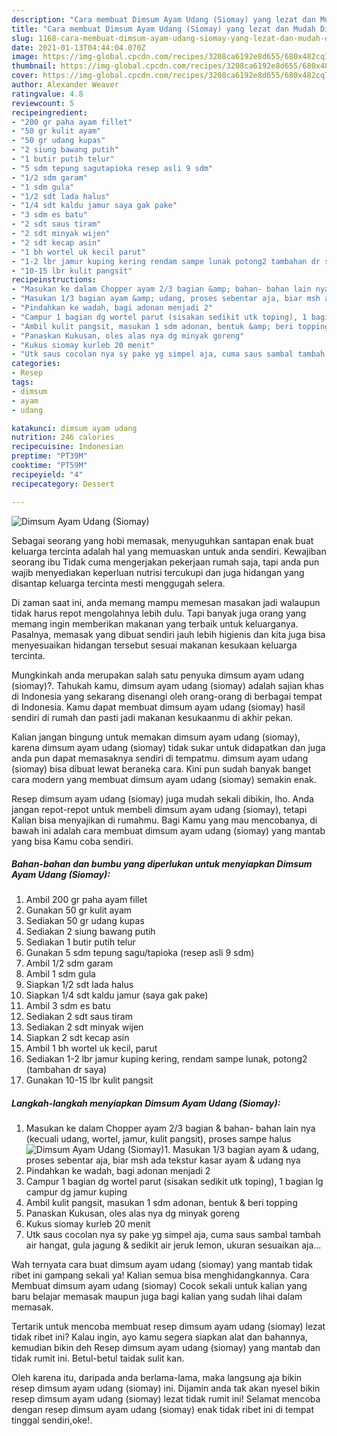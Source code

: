 ```yaml
---
description: "Cara membuat Dimsum Ayam Udang (Siomay) yang lezat dan Mudah Dibuat"
title: "Cara membuat Dimsum Ayam Udang (Siomay) yang lezat dan Mudah Dibuat"
slug: 1168-cara-membuat-dimsum-ayam-udang-siomay-yang-lezat-dan-mudah-dibuat
date: 2021-01-13T04:44:04.070Z
image: https://img-global.cpcdn.com/recipes/3208ca6192e8d655/680x482cq70/dimsum-ayam-udang-siomay-foto-resep-utama.jpg
thumbnail: https://img-global.cpcdn.com/recipes/3208ca6192e8d655/680x482cq70/dimsum-ayam-udang-siomay-foto-resep-utama.jpg
cover: https://img-global.cpcdn.com/recipes/3208ca6192e8d655/680x482cq70/dimsum-ayam-udang-siomay-foto-resep-utama.jpg
author: Alexander Weaver
ratingvalue: 4.8
reviewcount: 5
recipeingredient:
- "200 gr paha ayam fillet"
- "50 gr kulit ayam"
- "50 gr udang kupas"
- "2 siung bawang putih"
- "1 butir putih telur"
- "5 sdm tepung sagutapioka resep asli 9 sdm"
- "1/2 sdm garam"
- "1 sdm gula"
- "1/2 sdt lada halus"
- "1/4 sdt kaldu jamur saya gak pake"
- "3 sdm es batu"
- "2 sdt saus tiram"
- "2 sdt minyak wijen"
- "2 sdt kecap asin"
- "1 bh wortel uk kecil parut"
- "1-2 lbr jamur kuping kering rendam sampe lunak potong2 tambahan dr saya"
- "10-15 lbr kulit pangsit"
recipeinstructions:
- "Masukan ke dalam Chopper ayam 2/3 bagian &amp; bahan- bahan lain nya (kecuali udang, wortel, jamur, kulit pangsit), proses sampe halus"
- "Masukan 1/3 bagian ayam &amp; udang, proses sebentar aja, biar msh ada tekstur kasar ayam &amp; udang nya"
- "Pindahkan ke wadah, bagi adonan menjadi 2"
- "Campur 1 bagian dg wortel parut (sisakan sedikit utk toping), 1 bagian lg campur dg jamur kuping"
- "Ambil kulit pangsit, masukan 1 sdm adonan, bentuk &amp; beri topping"
- "Panaskan Kukusan, oles alas nya dg minyak goreng"
- "Kukus siomay kurleb 20 menit"
- "Utk saus cocolan nya sy pake yg simpel aja, cuma saus sambal tambah air hangat, gula jagung &amp; sedikit air jeruk lemon, ukuran sesuaikan aja..."
categories:
- Resep
tags:
- dimsum
- ayam
- udang

katakunci: dimsum ayam udang 
nutrition: 246 calories
recipecuisine: Indonesian
preptime: "PT39M"
cooktime: "PT59M"
recipeyield: "4"
recipecategory: Dessert

---
```



![Dimsum Ayam Udang (Siomay)](https://img-global.cpcdn.com/recipes/3208ca6192e8d655/680x482cq70/dimsum-ayam-udang-siomay-foto-resep-utama.jpg)

Sebagai seorang yang hobi memasak, menyuguhkan santapan enak buat keluarga tercinta adalah hal yang memuaskan untuk anda sendiri. Kewajiban seorang ibu Tidak cuma mengerjakan pekerjaan rumah saja, tapi anda pun wajib menyediakan keperluan nutrisi tercukupi dan juga hidangan yang disantap keluarga tercinta mesti menggugah selera.

Di zaman  saat ini, anda memang mampu memesan masakan jadi walaupun tidak harus repot mengolahnya lebih dulu. Tapi banyak juga orang yang memang ingin memberikan makanan yang terbaik untuk keluarganya. Pasalnya, memasak yang dibuat sendiri jauh lebih higienis dan kita juga bisa menyesuaikan hidangan tersebut sesuai makanan kesukaan keluarga tercinta. 



Mungkinkah anda merupakan salah satu penyuka dimsum ayam udang (siomay)?. Tahukah kamu, dimsum ayam udang (siomay) adalah sajian khas di Indonesia yang sekarang disenangi oleh orang-orang di berbagai tempat di Indonesia. Kamu dapat membuat dimsum ayam udang (siomay) hasil sendiri di rumah dan pasti jadi makanan kesukaanmu di akhir pekan.

Kalian jangan bingung untuk memakan dimsum ayam udang (siomay), karena dimsum ayam udang (siomay) tidak sukar untuk didapatkan dan juga anda pun dapat memasaknya sendiri di tempatmu. dimsum ayam udang (siomay) bisa dibuat lewat beraneka cara. Kini pun sudah banyak banget cara modern yang membuat dimsum ayam udang (siomay) semakin enak.

Resep dimsum ayam udang (siomay) juga mudah sekali dibikin, lho. Anda jangan repot-repot untuk membeli dimsum ayam udang (siomay), tetapi Kalian bisa menyajikan di rumahmu. Bagi Kamu yang mau mencobanya, di bawah ini adalah cara membuat dimsum ayam udang (siomay) yang mantab yang bisa Kamu coba sendiri.

<!--inarticleads1-->

##### Bahan-bahan dan bumbu yang diperlukan untuk menyiapkan Dimsum Ayam Udang (Siomay):

1. Ambil 200 gr paha ayam fillet
1. Gunakan 50 gr kulit ayam
1. Sediakan 50 gr udang kupas
1. Sediakan 2 siung bawang putih
1. Sediakan 1 butir putih telur
1. Gunakan 5 sdm tepung sagu/tapioka (resep asli 9 sdm)
1. Ambil 1/2 sdm garam
1. Ambil 1 sdm gula
1. Siapkan 1/2 sdt lada halus
1. Siapkan 1/4 sdt kaldu jamur (saya gak pake)
1. Ambil 3 sdm es batu
1. Sediakan 2 sdt saus tiram
1. Sediakan 2 sdt minyak wijen
1. Siapkan 2 sdt kecap asin
1. Ambil 1 bh wortel uk kecil, parut
1. Sediakan 1-2 lbr jamur kuping kering, rendam sampe lunak, potong2 (tambahan dr saya)
1. Gunakan 10-15 lbr kulit pangsit




<!--inarticleads2-->

##### Langkah-langkah menyiapkan Dimsum Ayam Udang (Siomay):

1. Masukan ke dalam Chopper ayam 2/3 bagian &amp; bahan- bahan lain nya (kecuali udang, wortel, jamur, kulit pangsit), proses sampe halus
<img src="//assets-global.cpcdn.com/assets/icons/button_play-2c75c40dde080a61004c1f40b05d8f140eaff45d7e9e6481dc71c63d2e7c4909.png" alt="Dimsum Ayam Udang (Siomay)">1. Masukan 1/3 bagian ayam &amp; udang, proses sebentar aja, biar msh ada tekstur kasar ayam &amp; udang nya
1. Pindahkan ke wadah, bagi adonan menjadi 2
1. Campur 1 bagian dg wortel parut (sisakan sedikit utk toping), 1 bagian lg campur dg jamur kuping
1. Ambil kulit pangsit, masukan 1 sdm adonan, bentuk &amp; beri topping
1. Panaskan Kukusan, oles alas nya dg minyak goreng
1. Kukus siomay kurleb 20 menit
1. Utk saus cocolan nya sy pake yg simpel aja, cuma saus sambal tambah air hangat, gula jagung &amp; sedikit air jeruk lemon, ukuran sesuaikan aja...




Wah ternyata cara buat dimsum ayam udang (siomay) yang mantab tidak ribet ini gampang sekali ya! Kalian semua bisa menghidangkannya. Cara Membuat dimsum ayam udang (siomay) Cocok sekali untuk kalian yang baru belajar memasak maupun juga bagi kalian yang sudah lihai dalam memasak.

Tertarik untuk mencoba membuat resep dimsum ayam udang (siomay) lezat tidak ribet ini? Kalau ingin, ayo kamu segera siapkan alat dan bahannya, kemudian bikin deh Resep dimsum ayam udang (siomay) yang mantab dan tidak rumit ini. Betul-betul taidak sulit kan. 

Oleh karena itu, daripada anda berlama-lama, maka langsung aja bikin resep dimsum ayam udang (siomay) ini. Dijamin anda tak akan nyesel bikin resep dimsum ayam udang (siomay) lezat tidak rumit ini! Selamat mencoba dengan resep dimsum ayam udang (siomay) enak tidak ribet ini di tempat tinggal sendiri,oke!.

